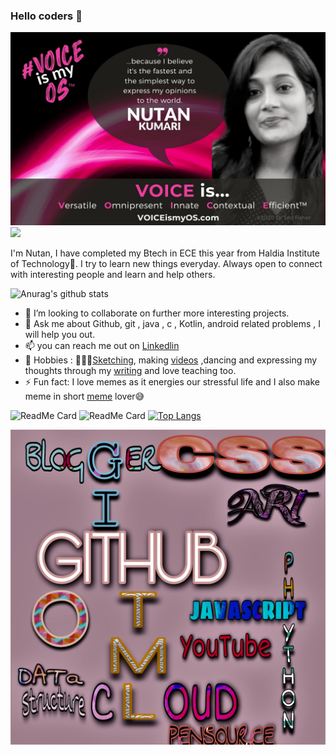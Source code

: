 ### Hello coders 👋
![](https://github.com/nutanaarohi123/nutanaarohi123/blob/main/InShot_20201014_101827812.jpg)
![](https://komarev.com/ghpvc/?username=nutanaarohi123&color=ff69b4&label=PROFILE+VIEWS)



I'm Nutan, I have completed my Btech in ECE this year from Haldia Institute of Technology👩.
I try to learn new things everyday. Always open to connect with interesting people 
and learn and help others.


![Anurag's github stats](https://github-readme-stats.vercel.app/api?username=nutanaarohi123&show_icons=true&theme=radical)




- 👯 I’m looking to collaborate on further more interesting projects.
- 💬 Ask me about Github, git , java , c , Kotlin, android related problems , I will help you out.
- 📫 you can reach me out on [Linkedlin](https://www.linkedin.com/in/nutan-kumari-789411179)
- 🥰 Hobbies : 🎨💁‍♀️[Sketching](https://www.instagram.com/art_thehiddentalent/), making [videos](https://youtu.be/15zWXy8Ges8) ,dancing and expressing my thoughts through my [writing](https://versesdirectfrommyheart.wordpress.com) and love teaching too.
- ⚡ Fun fact: I love memes as it energies our stressful life and I also make meme in short [meme](https://www.instagram.com/ghanta_fark_nhi_parta?igshid=z1h5x0z3ro3v) lover😅


![ReadMe Card](https://github-readme-stats.vercel.app/api/pin/?username=nutanaarohi123&repo=Multi-Functional-Calculator)
![ReadMe Card](https://github-readme-stats.vercel.app/api/pin/?username=nutanaarohi123&repo=ShowMyAge-App)
[![Top Langs](https://github-readme-stats.vercel.app/api/top-langs/?username=nutanaarohi123&layout=compact)](https://githun.com/anuraghazra/github-readme-stats)

![](https://github.com/nutanaarohi123/nutanaarohi123/blob/main/designbg.jpg)


